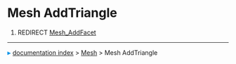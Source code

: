 # Mesh AddTriangle
1.  REDIRECT [Mesh_AddFacet](Mesh_AddFacet.md)



---
![](images/Right_arrow.png) [documentation index](../README.md) > [Mesh](Mesh_Workbench.md) > Mesh AddTriangle
